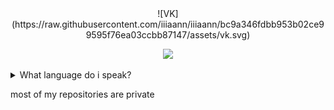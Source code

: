 <!--
### Hi there 👋
**iiiaann/iiiaann** is a ✨ _special_ ✨ repository because its `README.md` (this file) appears on your GitHub profile.

Here are some ideas to get you started:

- 🔭 I’m currently working on ...
- 🌱 I’m currently learning ...
- 👯 I’m looking to collaborate on ...
- 🤔 I’m looking for help with ...
- 💬 Ask me about ...
- 📫 How to reach me: ...
- 😄 Pronouns: ...
- ⚡ Fun fact: ...
-->

<center>![VK](https://raw.githubusercontent.com/iiiaann/iiiaann/bc9a346fdbb953b02ce99595f76ea03ccbb87147/assets/vk.svg)</center>

<p align="center">
  <img src="https://i.pinimg.com/originals/26/a2/21/26a2216a2193598c00643035c4f8a867.gif" />
</p>

<details>
  <summary>What language do i speak?</summary>
  🇮🇩 Indonesian (Native Language) </br >
  🇺🇸 American English (I'll take the TOEFL test soon)
  
</details>

most of my repositories are private
